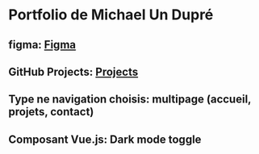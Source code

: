 # Portfolio de Michael Un Dupré
## figma: [Figma](https://www.figma.com/design/3LAMBFGaapLGn0YOMiRkDo/moodboard-porfolio-Michael?node-id=0-1&t=upgbCrYBVAVdsM1L-1)
## GitHub Projects: [Projects](https://github.com/users/MichaelU-D/projects/1)
## Type ne navigation choisis: multipage (accueil, projets, contact)
## Composant Vue.js: Dark mode toggle
                    
